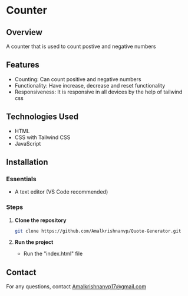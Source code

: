 # Counter

## Overview

A counter that is used to count postive and negative numbers

## Features

- Counting: Can count positive and negative numbers
- Functionality: Have increase, decrease and reset functionality
- Responsiveness: It is responsive in all devices by the help of tailwind css

## Technologies Used

  - HTML
  - CSS with Tailwind CSS
  - JavaScript

## Installation

### Essentials

- A text editor (VS Code recommended)

### Steps

1. **Clone the repository**

   ```bash
   git clone https://github.com/Amalkrishnanvp/Quote-Generator.git
   ```

2. **Run the project**

   - Run the "index.html" file

## Contact

For any questions, contact Amalkrishnanvp17@gmail.com
